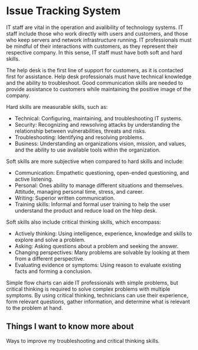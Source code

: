 # Issue Tracking System

IT staff are vital in the operation and avalibility of technology systems. IT staff include those who work directly with users and customers, and those who keep servers and network infrastructure running. IT professionals must be mindful of their interactions with customers, as they represent their respective company. In this sense, IT staff must have both soft and hard skills. 

The help desk is the first line of support for customers, as it is contacted first for assistance. Help desk professionals must have technical knowledge and the ability to troubleshoot. Good communication skills are needed to provide assistance to customers while maintaining the positive image of the company. 

Hard skills are measurable skills, such as:
- Technical: Configuring, maintaining, and troubleshooting IT systems.
- Security: Recognizing and rewsolving attacks by understanding the relationship between vulnerabilities, threats and risks.
- Troubleshooting: Identifying and resolving problems.
- Business: Understanding an organizations vision, mission, and values, and the ability to use available tools within the      organization. 

Soft skills are more subjective when compared to hard skills and include:
- Communication: Empathetic questioning, open-ended questioning, and active listening.
- Personal: Ones ability to manage different situations and themselves. Attitude, managing personal time, stress, and career.
- Writing: Superior written communication.  
- Training skills: Informal and formal user training to help the user understand the product and reduce load on the hlep desk. 

Soft skills also include critical thinking skills, which encompass:
- Actively thinking: Using intelligence, experience, knowledge and skills to explore and solve a problem.
- Asking: Asking questions about a problem and seeking the answer.
- Changing perspectives: Many problems are solvable by looking at them from a different perspective. 
- Evaluating evidence or symptoms: Using reason to evaluate existing facts and forming a conclusion. 

Simple flow charts can aide IT professionals with simple problems, but critical thinking is required to solve complex problems with multiple symptoms. By using critical thinking, technicians can use their experience, form relevant questions, gather information, and determine what is relevant to the problem at hand. 

## Things I want to know more about

Ways to improve my troubleshooting and critical thinking skills.
